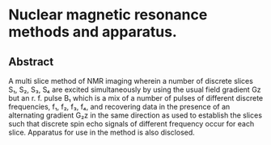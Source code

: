 # Nuclear magnetic resonance methods and apparatus.

## Abstract
A multi slice method of NMR imaging wherein a number of discrete slices S₁, S₂, S₃, S₄ are excited simultaneously by using the usual field gradient Gz but an r. f. pulse B₁ which is a mix of a number of pulses of different discrete frequencies, f₁, f₂, f₃, f₄, and recovering data in the presence of an alternating gradient G₂z in the same direction as used to establish the slices such that discrete spin echo signals of different frequency occur for each slice. Apparatus for use in the method is also disclosed.